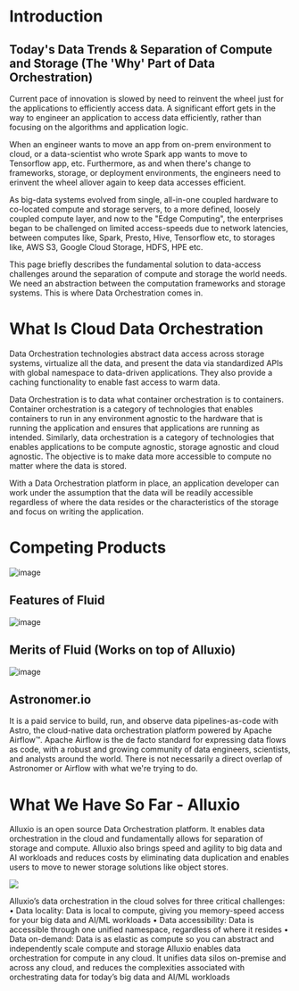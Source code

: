 
# Introduction

## Today's Data Trends & Separation of Compute and Storage (The 'Why' Part of Data Orchestration)

Current pace of innovation is slowed by need to reinvent the wheel just for the applications to efficiently access data. A significant effort gets in the way to engineer an application to access data efficiently, rather than focusing on the algorithms and application logic.

When an engineer wants to move an app from on-prem environment to cloud, or a data-scientist who wrote Spark app wants to move to Tensorflow app, etc. Furthermore, as and when there's change to frameworks, storage, or deployment environments, the engineers need to erinvent the wheel allover again to keep data accesses efficient.

As big-data systems evolved from single, all-in-one coupled hardware to co-located compute and storage servers, to a more defined, loosely coupled compute layer, and now to the "Edge Computing", the enterprises began to be challenged on limited access-speeds due to network latencies, between computes like, Spark, Presto, Hive, Tensorflow etc, to storages like, AWS S3, Google Cloud Storage, HDFS, HPE etc.

This page briefly describes the fundamental solution to data-access challenges around the separation of compute and storage the world needs. We need an abstraction between the computation frameworks and storage systems. This is where Data Orchestration comes in.

# What Is Cloud Data Orchestration

Data Orchestration technologies abstract data access across storage systems, virtualize all the data, and present the data via standardized APIs with global namespace to data-driven applications. They also provide a caching functionality to enable fast access to warm data.

Data Orchestration is to data what container orchestration is to containers. Container orchestration is a category of technologies that enables containers to run in any environment agnostic to the hardware that is running the application and ensures that applications are running as intended. Similarly, data orchestration is a category of technologies that enables applications to be compute agnostic, storage agnostic and cloud agnostic. The objective is to make data more accessible to compute no matter where the data is stored.

With a Data Orchestration platform in place, an application developer can work under the assumption that the data will be readily accessible regardless of where the data resides or the characteristics of the storage and focus on writing the application.

# Competing Products

![image](https://user-images.githubusercontent.com/105383186/198136747-c36eae97-ece1-433a-aa99-508c8f0874e7.png)

## Features of Fluid

![image](https://user-images.githubusercontent.com/105383186/198136887-0f391605-091a-4efb-8d69-1d47944243b6.png)

## Merits of Fluid (Works on top of Alluxio)

![image](https://user-images.githubusercontent.com/105383186/198136942-3389de2c-ec18-415b-951c-d95737762fa2.png)

## Astronomer.io

It is a paid service to build, run, and observe data pipelines-as-code with Astro, the cloud-native data orchestration platform powered by Apache Airflow™.
Apache Airflow is the de facto standard for expressing data flows as code, with a robust and growing community of data engineers, scientists, and analysts around the world.
There is not necessarily a direct overlap of Astronomer or Airflow with what we're trying to do.

# What We Have So Far - Alluxio

Alluxio is an open source Data Orchestration platform. It enables data orchestration in the cloud and fundamentally allows for separation of storage and compute. Alluxio also brings speed and agility to big data and AI workloads and reduces costs by eliminating data duplication and enables users to move to newer storage solutions like object stores.

<img src=https://user-images.githubusercontent.com/105383186/198127485-44308fd4-3d58-4fc9-b9ab-73d7993423c5.png>

Alluxio’s data orchestration in the cloud solves for three critical challenges:
• Data locality: Data is local to compute, giving you memory-speed access for your big data and AI/ML workloads
• Data accessibility: Data is accessible through one unified namespace, regardless of where it resides
• Data on-demand: Data is as elastic as compute so you can abstract and independently scale compute and storage
Alluxio enables data orchestration for compute in any cloud. It unifies data silos on-premise and across any cloud, and reduces the complexities associated with orchestrating data for today’s big data and AI/ML workloads
